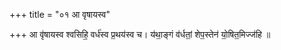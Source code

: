 +++
title = "०१ आ वृषायस्व"

+++
आ वृ॑षायस्व श्वसिहि॒ वर्ध॑स्व प्र॒थय॑स्व च। य॑था॒ङ्गं व॑र्धतां॒ शेप॒स्तेन॑ यो॒षित॒मिज्ज॑हि ॥